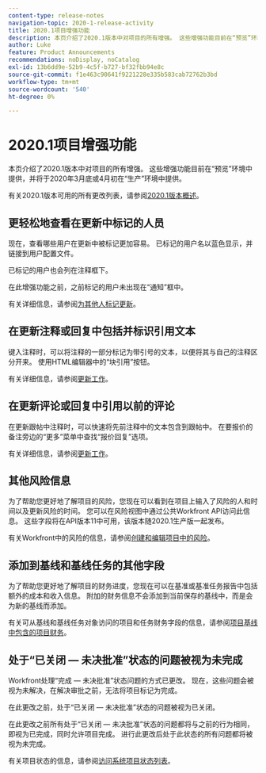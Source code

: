 ```yaml
---
content-type: release-notes
navigation-topic: 2020-1-release-activity
title: 2020.1项目增强功能
description: 本页介绍了2020.1版本中对项目的所有增强。 这些增强功能目前在“预览”环境中提供，并将于2020年3月底或4月初在“生产”环境中提供。
author: Luke
feature: Product Announcements
recommendations: noDisplay, noCatalog
exl-id: 13b6dd9e-52b9-4c5f-b727-bf32fbb94e8c
source-git-commit: f1e463c90641f9221228e335b583cab72762b3bd
workflow-type: tm+mt
source-wordcount: '540'
ht-degree: 0%

---
```


# 2020.1项目增强功能

本页介绍了2020.1版本中对项目的所有增强。 这些增强功能目前在“预览”环境中提供，并将于2020年3月底或4月初在“生产”环境中提供。

有关2020.1版本可用的所有更改列表，请参阅[2020.1版本概述](../../../product-announcements/product-releases/2020.1-release-activity/2020-1-release-overview.md)。

## 更轻松地查看在更新中标记的人员

现在，查看哪些用户在更新中被标记更加容易。 已标记的用户名以蓝色显示，并链接到用户配置文件。

已标记的用户也会列在注释框下。

在此增强功能之前，之前标记的用户未出现在“通知”框中。

有关详细信息，请参阅[为其他人标记更新](../../../workfront-basics/updating-work-items-and-viewing-updates/tag-others-on-updates.md)。

## 在更新注释或回复中包括并标识引用文本

键入注释时，可以将注释的一部分标记为带引号的文本，以便将其与自己的注释区分开来。 使用HTML编辑器中的“块引用”按钮。

有关详细信息，请参阅[更新工作](../../../workfront-basics/updating-work-items-and-viewing-updates/update-work.md)。


## 在更新评论或回复中引用以前的评论

在更新跟帖中注释时，可以快速将先前注释中的文本包含到跟帖中。 在要报价的备注旁边的“更多”菜单中查找“报价回复”选项。

有关详细信息，请参阅[更新工作](../../../workfront-basics/updating-work-items-and-viewing-updates/update-work.md)。

## 其他风险信息

为了帮助您更好地了解项目的风险，您现在可以看到在项目上输入了风险的人和时间以及更新风险的时间。 您可以在风险视图中通过公共Workfront API访问此信息。 这些字段将在API版本11中可用，该版本随2020.1生产版一起发布。

有关Workfront中的风险的信息，请参阅[创建和编辑项目中的风险](../../../manage-work/projects/define-a-business-case/create-edit-risks-on-projects.md)。

## 添加到基线和基线任务的其他字段

为了帮助您更好地了解项目的财务进度，您现在可以在基准或基准任务报告中包括额外的成本和收入信息。 附加的财务信息不会添加到当前保存的基线中，而是会为新的基线而添加。

有关可从基线和基线任务对象访问的项目和任务财务字段的信息，请参阅[项目基线中包含的项目财务](../../../manage-work/projects/project-finances/project-finances-included-in-project-baselines.md)。

## 处于“已关闭 — 未决批准”状态的问题被视为未完成

Workfront处理“完成 — 未决批准”状态问题的方式已更改。 现在，这些问题会被视为未解决，在解决审批之前，无法将项目标记为完成。

在此更改之前，处于“已关闭 — 未决批准”状态的问题被视为已关闭。

在此更改之前所有处于“已关闭 — 未决批准”状态的问题都将与之前的行为相同，即视为已完成，同时允许项目完成。 进行此更改后处于此状态的所有问题都将被视为未完成。

有关项目状态的信息，请参阅[访问系统项目状态列表](../../../administration-and-setup/customize-workfront/creating-custom-status-and-priority-labels/project-statuses.md)。

